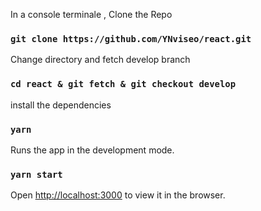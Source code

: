 



In a console terminale  , Clone the Repo 
### `git clone https://github.com/YNviseo/react.git`

Change directory and fetch develop branch
### `cd react & git fetch & git checkout develop`


install the dependencies
### `yarn `

Runs the app in the development mode.<br>
### `yarn start`

Open [http://localhost:3000](http://localhost:3000) to view it in the browser.


